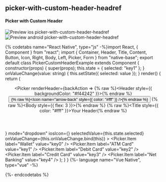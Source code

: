 ## picker-with-custom-header-headref
#### Picker with Custom Header

![Preview ios picker-with-custom-header-headref](https://github.com/GeekyAnts/NativeBase-KitchenSink/raw/v2.6.1/screenshots/ios/picker-custom-header.gif)
![Preview android picker-with-custom-header-headref](https://github.com/GeekyAnts/NativeBase-KitchenSink/raw/v2.6.1/screenshots/android/picker.gif)

{% codetabs name="React Native", type="js" -%}import React, { Component } from "react";
import { Container, Header, Title, Content, Button, Icon, Right, Body, Left, Picker, Form } from "native-base";
export default class PickerCustomHeaderExample extends Component {
  constructor(props) {
    super(props);
    this.state = {
      selected: "key1"
    };
  }
  onValueChange(value: string) {
    this.setState({
      selected: value
    });
  }
  render() {
    return (
      <Container>
        <Header />
        <Content>
          <Form>
            <Picker
              renderHeader={backAction =>
                {% raw %}<Header style={{ backgroundColor: "#f44242" }}>{% endraw %}
                  <Left>
                    <Button transparent onPress={backAction}>
                      {% raw %}<Icon name="arrow-back" style={{ color: "#fff" }} />{% endraw %}
                    </Button>
                  </Left>
                  {% raw %}<Body style={{ flex: 3 }}>{% endraw %}
                    {% raw %}<Title style={{ color: "#fff" }}>Your Header</Title>{% endraw %}
                  </Body>
                  <Right />
                </Header>}
              mode="dropdown"
              iosIcon={<Icon name="arrow-down" />}
              selectedValue={this.state.selected}
              onValueChange={this.onValueChange.bind(this)}
            >
              <Picker.Item label="Wallet" value="key0" />
              <Picker.Item label="ATM Card" value="key1" />
              <Picker.Item label="Debit Card" value="key2" />
              <Picker.Item label="Credit Card" value="key3" />
              <Picker.Item label="Net Banking" value="key4" />
            </Picker>
          </Form>
        </Content>
      </Container>
    );
  }
}
{%- language name="Vue Native", type="vue" -%}
<template>
  <nb-container>
    <nb-header />
    <nb-content>
      <nb-form>
        <nb-picker
          :renderHeader="getPickerHeaderComp"
          mode="dropdown"
          :iosIcon="getIosIcon()"
          :selectedValue="selected"
          :onValueChange="onValueChange"
        >
          <item label="Wallet" value="key0" />
          <item label="ATM Card" value="key1" />
          <item label="Debit Card" value="key2" />
          <item label="Credit Card" value="key3" />
          <item label="Net Banking" value="key4" />
        </nb-picker>
      </nb-form>
    </nb-content>
  </nb-container>
</template>
<script>
import React from "react";
import { Picker, Icon, Header, Left, Button, Body, Title, Right } from "native-base";
export default {
  components: { Item: Picker.Item },
  data: function() {
    return {
      selected: "key1"
    };
  },
  methods: {
    onValueChange: function(value) {
      this.selected = value;
    },
    getIosIcon: function() {
      return <Icon name="ios-arrow-down-outline" />;
    },
    getPickerHeaderComp: function(backAction) {
      return (
        {% raw %}<Header style={{ backgroundColor: "#f44242" }}>{% endraw %}
          <Left>
            <Button transparent onPress={backAction}>
              {% raw %}<Icon name="arrow-back" style={{ color: "#fff" }} />{% endraw %}
            </Button>
          </Left>
          {% raw %}<Body style={{ flex: 3 }}>{% endraw %}
            <Title>Your Header</Title>
          </Body>
          <Right />
        </Header>
      );
    }
  }
};
</script>
{%- endcodetabs %}
<br />
